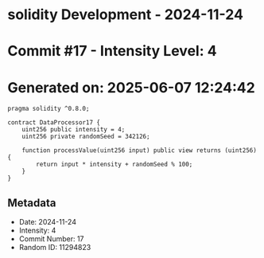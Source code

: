 ﻿# solidity Development - 2024-11-24
# Commit #17 - Intensity Level: 4
# Generated on: 2025-06-07 12:24:42
```solidity
pragma solidity ^0.8.0;

contract DataProcessor17 {
    uint256 public intensity = 4;
    uint256 private randomSeed = 342126;

    function processValue(uint256 input) public view returns (uint256) {
        return input * intensity + randomSeed % 100;
    }
}
```
## Metadata
- Date: 2024-11-24
- Intensity: 4
- Commit Number: 17
- Random ID: 11294823

